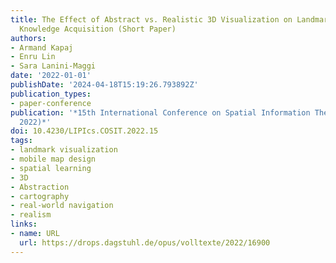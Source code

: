 ```yaml
---
title: The Effect of Abstract vs. Realistic 3D Visualization on Landmark and Route
  Knowledge Acquisition (Short Paper)
authors:
- Armand Kapaj
- Enru Lin
- Sara Lanini-Maggi
date: '2022-01-01'
publishDate: '2024-04-18T15:19:26.793892Z'
publication_types:
- paper-conference
publication: '*15th International Conference on Spatial Information Theory (COSIT
  2022)*'
doi: 10.4230/LIPIcs.COSIT.2022.15
tags:
- landmark visualization
- mobile map design
- spatial learning
- 3D
- Abstraction
- cartography
- real-world navigation
- realism
links:
- name: URL
  url: https://drops.dagstuhl.de/opus/volltexte/2022/16900
---
```

